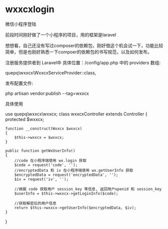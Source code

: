 # wxxcxlogin
微信小程序登陆


前段时间刚好做了一个小程序的项目，用的框架是laravel

想想看，自己还没有写过composer的依赖包，刚好借这个机会试一下，功能比较简单，但是也刚好熟悉一下compoer的依赖包的书写规范，以及如何发布。

注册服务提供者到 Laravel中 具体位置：/config/app.php 中的 providers 数组:

quepq\wxxcx\WxxcxServiceProvider::class,

发布配置文件:

php artisan vendor:publish --tag=wxxcx


具体使用


use quepq\wxxcx\wxxcx;
class wxxcxController extends Controller
{
    protected $wxxcx;

    function __construct(Wxxcx $wxxcx)
    {
        $this->wxxcx = $wxxcx;
    }

    public function getWxUserInfo()
    {
        //code 在小程序端使用 wx.login 获取
        $code = request('code', '');
        //encryptedData 和 iv 在小程序端使用 wx.getUserInfo 获取
        $encryptedData = request('encryptedData', '');
        $iv = request('iv', '');

        //根据 code 获取用户 session_key 等信息, 返回用户openid 和 session_key
        $userInfo = $this->wxxcx->getLoginInfo($code);

        //获取解密后的用户信息
        return $this->wxxcx->getUserInfo($encryptedData, $iv);
    }
}

